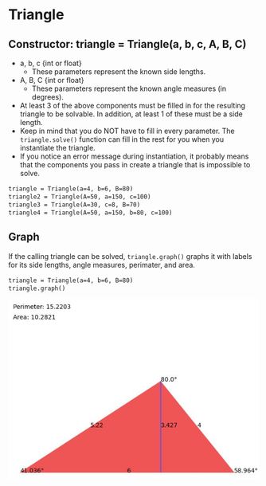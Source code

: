 # Triangle
## Constructor: triangle = Triangle(a, b, c, A, B, C)
- a, b, c {int or float}
  - These parameters represent the known side lengths.
- A, B, C {int or float}
  - These parameters represent the known angle measures (in degrees).
- At least 3 of the above components must be filled in for the resulting triangle to be solvable. In addition, at least 1 of these must be a side length.
- Keep in mind that you do NOT have to fill in every parameter. The `triangle.solve()` function can fill in the rest for you when you instantiate the triangle.
- If you notice an error message during instantiation, it probably means that the components you pass in create a triangle that is impossible to solve.

```
triangle = Triangle(a=4, b=6, B=80)
triangle2 = Triangle(A=50, a=150, c=100)
triangle3 = Triangle(A=30, c=8, B=70)
triangle4 = Triangle(A=50, a=150, b=80, c=100)
```

## Graph
If the calling triangle can be solved, `triangle.graph()` graphs it with labels for its side lengths, angle measures, perimater, and area.
```
triangle = Triangle(a=4, b=6, B=80)
triangle.graph()
```

![Triangle](/docs/images/triangle.JPG)